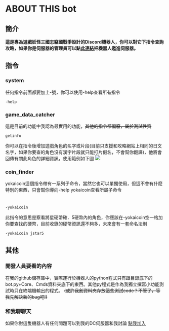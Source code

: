 # ABOUT THIS bot 
## 簡介
**這是專為遊戲妖怪三國志竊國戰爭設計的Discord機器人，你可以對它下指令查詢攻略，如果你是伺服器的管理員可以點[此連結](https://discord.com/api/oauth2/authorize?client_id=1066170654916882483&permissions=8&scope=bot)把機器人邀進伺服器。**


## 指令
### system
任何指令前面都要加上-號，你可以使用-help查看所有指令
```
-help
```
### game_data_catcher
這是目前的功能中我認為最實用的功能，~~其他的指令都偏廢，屬於測試性質~~
```
getinfo
```
你可以在指令後增加遊戲角色的名字或片段(目前只支援和攻略網站上相同的日文名字，如果你要查的角色沒有漢字片段就只能打片假名，不會幫你翻譯)，他將會回傳有關此角色的詳細資訊，使用範例如下圖
![](https://i.imgur.com/ktyWrFX.png)
### coin_finder
yokaicoin這個指令帶有一系列子命令，當然它也可以單獨使用，但這不會有什麼特別的東西，只會幫你導向-help yokaicoin查看所屬子命令
#
```
-yokaicoin
```
此指令的意思是察看將星硬幣確．5硬幣內的角色，你應該在-yokaicoin空一格加你要查找的硬幣，目前收錄的硬幣資訊還不夠多，未來會有一套命名法則
```
-yokaicoin jstar5
```
## 其他
### 開發人員要看的內容
在我的github儲存庫中，實際運行於機器人的python程式只有跟目錄底下的bot.py+Core、Cmds資料夾底下的東西。其他py程式是作為我獨立撰寫小功能測試時只在終端機輸出的程式。
~~(或許我創資料夾存放這些測試code？不管了，等我先解決新的bug吧!)~~
### 和我聊聊天
如果你對這隻機器人有任何問題可以到我的DC伺服器和我討論
[點我加入](https://discord.gg/8Zt6Er2xbd)


